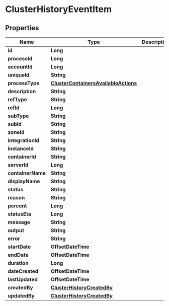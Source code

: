 

# ClusterHistoryEventItem

## Properties

Name | Type | Description | Notes
------------ | ------------- | ------------- | -------------
**id** | **Long** |  |  [optional]
**processId** | **Long** |  |  [optional]
**accountId** | **Long** |  |  [optional]
**uniqueId** | **String** |  |  [optional]
**processType** | [**ClusterContainersAvailableActions**](ClusterContainersAvailableActions.md) |  |  [optional]
**description** | **String** |  |  [optional]
**refType** | **String** |  |  [optional]
**refId** | **Long** |  |  [optional]
**subType** | **String** |  |  [optional]
**subId** | **String** |  |  [optional]
**zoneId** | **String** |  |  [optional]
**integrationId** | **String** |  |  [optional]
**instanceId** | **String** |  |  [optional]
**containerId** | **String** |  |  [optional]
**serverId** | **Long** |  |  [optional]
**containerName** | **String** |  |  [optional]
**displayName** | **String** |  |  [optional]
**status** | **String** |  |  [optional]
**reason** | **String** |  |  [optional]
**percent** | **Long** |  |  [optional]
**statusEta** | **Long** |  |  [optional]
**message** | **String** |  |  [optional]
**output** | **String** |  |  [optional]
**error** | **String** |  |  [optional]
**startDate** | **OffsetDateTime** |  |  [optional]
**endDate** | **OffsetDateTime** |  |  [optional]
**duration** | **Long** |  |  [optional]
**dateCreated** | **OffsetDateTime** |  |  [optional]
**lastUpdated** | **OffsetDateTime** |  |  [optional]
**createdBy** | [**ClusterHistoryCreatedBy**](ClusterHistoryCreatedBy.md) |  |  [optional]
**updatedBy** | [**ClusterHistoryCreatedBy**](ClusterHistoryCreatedBy.md) |  |  [optional]



